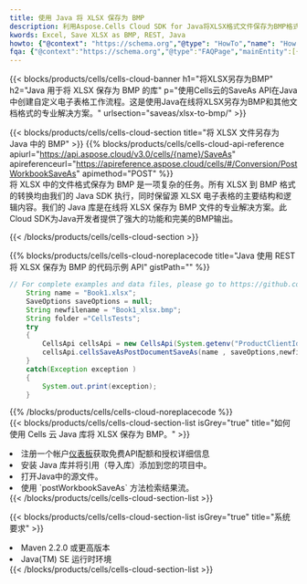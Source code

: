 ```yaml
---
title: 使用 Java 将 XLSX 保存为 BMP
description: 利用Aspose.Cells Cloud SDK for Java将XLSX格式文件保存为BMP格式文件。
kwords: Excel, Save XLSX as BMP, REST, Java
howto: {"@context": "https://schema.org","@type": "HowTo","name": "How to save XLSX as BMP using the Cells Cloud Java library.","description": "How to save XLSX as BMP using the Cells Cloud Java library.","image": {"@type": "ImageObject"},"url": "/java/saveas/xlsx-to-bmp/","step": [{ "@type": "HowToStep","name": "How to save XLSX as BMP using the Cells Cloud Java library. step 1", "image": {"@type": "ImageObject",},"url": "/java/saveas/xlsx-to-bmp/","text": "Register an account at <a href='https://dashboard.aspose.cloud/'>Dashboard</a> to get free API quota & authorization details",},{ "@type": "HowToStep","name": "How to save XLSX as BMP using the Cells Cloud Java library. step 1", "image": {"@type": "ImageObject",},"url": "/java/saveas/xlsx-to-bmp/","text": "Install Java library and add the reference (import the library) to your project.",},{ "@type": "HowToStep","name": "How to save XLSX as BMP using the Cells Cloud Java library. step 1", "image": {"@type": "ImageObject",},"url": "/java/saveas/xlsx-to-bmp/","text": "Open the source file in Java.",},{ "@type": "HowToStep","name": "How to save XLSX as BMP using the Cells Cloud Java library. step 1", "image": {"@type": "ImageObject",},"url": "/java/saveas/xlsx-to-bmp/","text": "Use the `postWorkbookSaveAs` method to retrieve the resulting stream.",}, ],"supply": {"@type": "HowToSupply","name": "document"},"tool": [{"@type": "HowToTool","name": "IntelliJ IDEA, Visual Studio Code, Eclipse"},{"@type": "HowToTool","name": "Aspose Cells"}],"totalTime": "PT6M"}
fqa: {"@context":"https://schema.org","@type":"FAQPage","mainEntity":[{"@type":"Question","name":"Why save file as other formats file in C# using REST API?","acceptedAnswer":{"@type":"Answer","text":"Documents are encoded in many ways, and some files may be incompatible with the software you use. To open and read such files, just save them as appropriate file formats.<br/><ol><li>Install .NET SDK and add the reference (import the library) to your project.</li><li>Open the source file in C# using REST API.</li><li>Call the PostWorkbookSaveAsRequest() method, passing an output filename with required extension.</li><li>Get the result of save as a separate file.</li></ol>"}},{"@type":"Question","name":"What file formats can I save as with your C# library?","acceptedAnswer":{"@type":"Answer","text":"We support a variety of file formats for conversion using .NET library, including XLSX, Excel, xls , PDF, CSV, HTML, Markdown, XML, PNG, JPG, TIFF, Json, TXT and many more."}},{"@type":"Question","name":"What is the maximum allowed file size for conversion using this .NET library?","acceptedAnswer":{"@type":"Answer","text":"There are no file size limits for format conversions using .NET library."}}]}
---
```

{{< blocks/products/cells/cells-cloud-banner h1="将XLSX另存为BMP" h2="Java 用于将 XLSX 保存为 BMP 的库" p="使用Cells云的SaveAs API在Java中创建自定义电子表格工作流程。这是使用Java在线将XLSX另存为BMP和其他文档格式的专业解决方案。" urlsection="saveas/xlsx-to-bmp/" >}}

{{< blocks/products/cells/cells-cloud-section title="将 XLSX 文件另存为 Java 中的 BMP" >}}
{{% blocks/products/cells/cells-cloud-api-reference apiurl="https://api.aspose.cloud/v3.0/cells/{name}/SaveAs" apireferenceurl="https://apireference.aspose.cloud/cells/#/Conversion/PostWorkbookSaveAs" apimethod="POST" %}}
<br/>
将 XLSX 中的文件格式保存为 BMP 是一项复杂的任务。所有 XLSX 到 BMP 格式的转换均由我们的 Java SDK 执行，同时保留源 XLSX 电子表格的主要结构和逻辑内容。我们的 Java 库是在线将 XLSX 保存为 BMP 文件的专业解决方案。此Cloud SDK为Java开发者提供了强大的功能和完美的BMP输出。

{{< /blocks/products/cells/cells-cloud-section >}}

{{% blocks/products/cells/cells-cloud-noreplacecode title="Java 使用 REST 将 XLSX 保存为 BMP 的代码示例 API" gistPath="" %}}
  
```java
// For complete examples and data files, please go to https://github.com/aspose-cells-cloud/aspose-cells-cloud-java/
    String name = "Book1.xlsx";
    SaveOptions saveOptions = null;
    String newfilename = "Book1_xlsx.bmp";
    String folder ="CellsTests";
    try 
    {
        CellsApi cellsApi = new CellsApi(System.getenv("ProductClientId"), System.getenv("ProductClientSecret"));
        cellsApi.cellsSaveAsPostDocumentSaveAs(name , saveOptions,newfilename,false,false,folder,null,null,null,true);                       
    }
    catch(Exception exception )
    {
        System.out.print(exception);
    }
```
  
{{% /blocks/products/cells/cells-cloud-noreplacecode %}}
<br/>
{{< blocks/products/cells/cells-cloud-section-list isGrey="true" title="如何使用 Cells 云 Java 库将 XLSX 保存为 BMP。" >}}
<li>注册一个帐户<a href="https://dashboard.aspose.cloud/">仪表板</a>获取免费API配额和授权详细信息</li>
<li>安装 Java 库并将引用（导入库）添加到您的项目中。</li>
<li>打开Java中的源文件。</li>
<li>使用 `postWorkbookSaveAs` 方法检索结果流。</li>
{{< /blocks/products/cells/cells-cloud-section-list >}}

{{< blocks/products/cells/cells-cloud-section-list isGrey="true" title="系统要求" >}}
<li>Maven 2.2.0 或更高版本</li>
<li>Java(TM) SE 运行时环境</li>
{{< /blocks/products/cells/cells-cloud-section-list >}}
